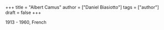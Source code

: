 +++
title = "Albert Camus"
author = ["Daniel Biasiotto"]
tags = ["author"]
draft = false
+++

1913 - 1960, French
